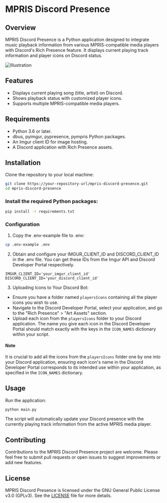 # MPRIS Discord Presence  
  
## Overview  
MPRIS Discord Presence is a Python application designed to integrate music playback information from various MPRIS-compatible media players with Discord's Rich Presence feature. It displays current playing track information and player icons on Discord status.  
  
![Illustration](https://media.discordapp.net/attachments/1206047501740675132/1206208623097942107/image.png?ex=65db2c52&is=65c8b752&hm=428f296082a428b3f8c26ac7222af798e38efe3e267a0518af3762b97dba6808&=&format=webp&quality=lossless&width=1040&height=848)
  
## Features  
- Displays current playing song (title, artist) on Discord.  
- Shows playback status with customized player icons.  
- Supports multiple MPRIS-compatible media players.  
  
## Requirements
- Python 3.6 or later.  
- dbus, pyimgur, pypresence, pympris Python packages.  
- An Imgur client ID for image hosting.  
- A Discord application with Rich Presence assets.  

## Installation
Clone the repository to your local machine:
  
```bash
git clone https://your-repository-url/mpris-discord-presence.git  
cd mpris-discord-presence  
```
  
### Install the required Python packages:
  
```bash
pip install -r requirements.txt
```
  
### Configuration
1. Copy the .env-example file to .env:
  
```bash
cp .env-example .env
```
  
2. Obtain and configure your IMGUR_CLIENT_ID and DISCORD_CLIENT_ID in the .env file. You can get these IDs from the Imgur API and Discord Developer Portal respectively.
```plaintext
IMGUR_CLIENT_ID='your_imgur_client_id'
DISCORD_CLIENT_ID='your_discord_client_id'
```
3. Uploading Icons to Your Discord Bot:
- Ensure you have a folder named `playersIcons` containing all the player icons you wish to use.
- Navigate to the Discord Developer Portal, select your application, and go to the "Rich Presence" > "Art Assets" section.
- Upload each icon from the `playersIcons` folder to your Discord application. The name you give each icon in the Discord Developer Portal should match exactly with the keys in the `ICON_NAMES` dictionary within your script.  
  
#### Note
It is crucial to add all the icons from the `playersIcons` folder one by one into your Discord application, ensuring each icon's name in the Discord Developer Portal corresponds to its intended use within your application, as specified in the `ICON_NAMES` dictionary.  
  
## Usage
Run the application:
  
```bash
python main.py
```
  
The script will automatically update your Discord presence with the currently playing track information from the active MPRIS media player.
  
## Contributing
Contributions to the MPRIS Discord Presence project are welcome. Please feel free to submit pull requests or open issues to suggest improvements or add new features.

## License
MPRIS Discord Presence is licensed under the GNU General Public License v3.0 (GPLv3). See the [LICENSE](./LICENSE.md) file for more details.
